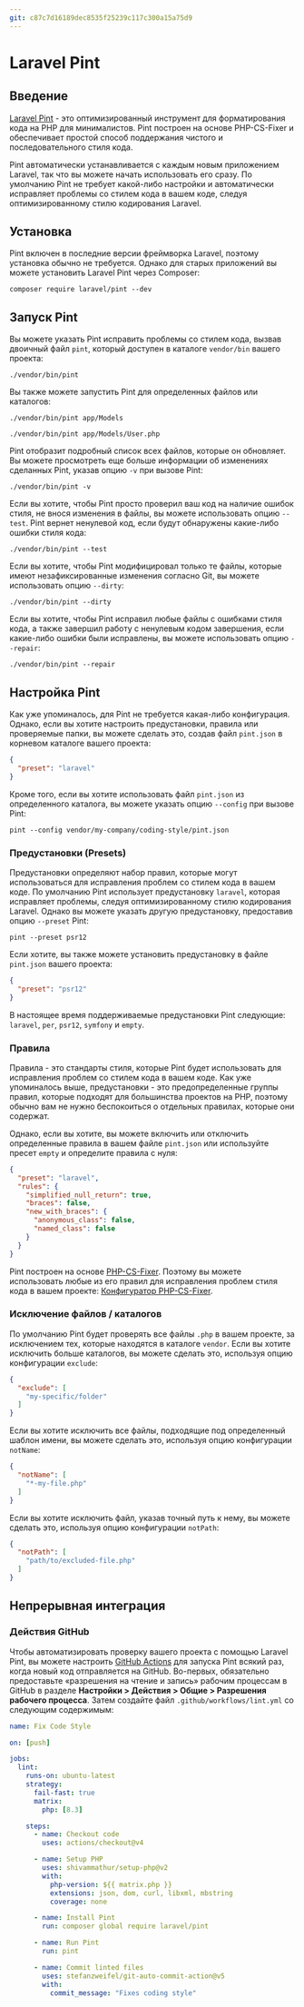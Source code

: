 ```yaml
---
git: c87c7d16189dec8535f25239c117c300a15a75d9
---
```


# Laravel Pint

<a name="introduction"></a>
## Введение

[Laravel Pint](https://github.com/laravel/pint) - это оптимизированный инструмент для форматирования кода на PHP для минималистов. Pint построен на основе PHP-CS-Fixer и обеспечивает простой способ поддержания чистого и последовательного стиля кода.

Pint автоматически устанавливается с каждым новым приложением Laravel, так что вы можете начать использовать его сразу. По умолчанию Pint не требует какой-либо настройки и автоматически исправляет проблемы со стилем кода в вашем коде, следуя оптимизированному стилю кодирования Laravel.

<a name="installation"></a>
## Установка

Pint включен в последние версии фреймворка Laravel, поэтому установка обычно не требуется. Однако для старых приложений вы можете установить Laravel Pint через Composer:
```shell
composer require laravel/pint --dev
```

<a name="running-pint"></a>
## Запуск Pint

Вы можете указать Pint исправить проблемы со стилем кода, вызвав двоичный файл `pint`, который доступен в каталоге `vendor/bin` вашего проекта:

```shell
./vendor/bin/pint
```

Вы также можете запустить Pint для определенных файлов или каталогов:

```shell
./vendor/bin/pint app/Models

./vendor/bin/pint app/Models/User.php
```

Pint отобразит подробный список всех файлов, которые он обновляет. Вы можете просмотреть еще больше информации об изменениях сделанных Pint, указав опцию `-v` при вызове Pint:

```shell
./vendor/bin/pint -v
```

Если вы хотите, чтобы Pint просто проверил ваш код на наличие ошибок стиля, не внося изменения в файлы, вы можете использовать опцию `--test`. Pint вернет ненулевой код, если будут обнаружены какие-либо ошибки стиля кода:

```shell
./vendor/bin/pint --test
```

Если вы хотите, чтобы Pint модифицировал только те файлы, которые имеют незафиксированные изменения согласно Git, вы можете использовать опцию `--dirty`:

```shell
./vendor/bin/pint --dirty
```

Если вы хотите, чтобы Pint исправил любые файлы с ошибками стиля кода, а также завершил работу с ненулевым кодом завершения, если какие-либо ошибки были исправлены, вы можете использовать опцию `--repair`:

```shell
./vendor/bin/pint --repair
```

<a name="configuring-pint"></a>
## Настройка Pint

Как уже упоминалось, для Pint не требуется какая-либо конфигурация. Однако, если вы хотите настроить предустановки, правила или проверяемые папки, вы можете сделать это, создав файл `pint.json` в корневом каталоге вашего проекта:

```json
{
  "preset": "laravel"
}
```

Кроме того, если вы хотите использовать файл `pint.json` из определенного каталога, вы можете указать опцию `--config` при вызове Pint:

```shell
pint --config vendor/my-company/coding-style/pint.json
```

<a name="presets"></a>
### Предустановки (Presets)

Предустановки определяют набор правил, которые могут использоваться для исправления проблем со стилем кода в вашем коде. По умолчанию Pint использует предустановку `laravel`, которая исправляет проблемы, следуя оптимизированному стилю кодирования Laravel. Однако вы можете указать другую предустановку, предоставив опцию `--preset` Pint:

```shell
pint --preset psr12
```

Если хотите, вы также можете установить предустановку в файле `pint.json` вашего проекта:

```json
{
  "preset": "psr12"
}
```

В настоящее время поддерживаемые предустановки Pint следующие: `laravel`, `per`, `psr12`, `symfony` и `empty`.

<a name="rules"></a>
### Правила

Правила - это стандарты стиля, которые Pint будет использовать для исправления проблем со стилем кода в вашем коде. Как уже упоминалось выше, предустановки - это предопределенные группы правил, которые подходят для большинства проектов на PHP, поэтому обычно вам не нужно беспокоиться о отдельных правилах, которые они содержат.

Однако, если вы хотите, вы можете включить или отключить определенные правила в вашем файле `pint.json` или используйте пресет `empty` и определите правила с нуля:

```json
{
  "preset": "laravel",
  "rules": {
    "simplified_null_return": true,
    "braces": false,
    "new_with_braces": {
      "anonymous_class": false,
      "named_class": false
    }
  }
}
```

Pint построен на основе [PHP-CS-Fixer](https://github.com/FriendsOfPHP/PHP-CS-Fixer). Поэтому вы можете использовать любые из его правил для исправления проблем стиля кода в вашем проекте: [Конфигуратор PHP-CS-Fixer](https://mlocati.github.io/php-cs-fixer-configurator).
<a name="excluding-files-or-folders"></a>
### Исключение файлов / каталогов

По умолчанию Pint будет проверять все файлы `.php` в вашем проекте, за исключением тех, которые находятся в каталоге `vendor`. Если вы хотите исключить больше каталогов, вы можете сделать это, используя опцию конфигурации `exclude`:

```json
{
  "exclude": [
    "my-specific/folder"
  ]
}
```

Если вы хотите исключить все файлы, подходящие под определенный шаблон имени, вы можете сделать это, используя опцию конфигурации `notName`:

```json
{
  "notName": [
    "*-my-file.php"
  ]
}
```

Если вы хотите исключить файл, указав точный путь к нему, вы можете сделать это, используя опцию конфигурации `notPath`:

```json
{
  "notPath": [
    "path/to/excluded-file.php"
  ]
}
```

<a name="continuous-integration"></a>
## Непрерывная интеграция

<a name="running-tests-on-github-actions"></a>
### Действия GitHub

Чтобы автоматизировать проверку вашего проекта с помощью Laravel Pint, вы можете настроить [GitHub Actions](https://github.com/features/actions) для запуска Pint всякий раз, когда новый код отправляется на GitHub. Во-первых, обязательно предоставьте «разрешения на чтение и запись» рабочим процессам в GitHub в разделе **Настройки > Действия > Общие > Разрешения рабочего процесса**. Затем создайте файл `.github/workflows/lint.yml` со следующим содержимым:

```yaml
name: Fix Code Style

on: [push]

jobs:
  lint:
    runs-on: ubuntu-latest
    strategy:
      fail-fast: true
      matrix:
        php: [8.3]

    steps:
      - name: Checkout code
        uses: actions/checkout@v4

      - name: Setup PHP
        uses: shivammathur/setup-php@v2
        with:
          php-version: ${{ matrix.php }}
          extensions: json, dom, curl, libxml, mbstring
          coverage: none

      - name: Install Pint
        run: composer global require laravel/pint

      - name: Run Pint
        run: pint

      - name: Commit linted files
        uses: stefanzweifel/git-auto-commit-action@v5
        with:
          commit_message: "Fixes coding style"
```
